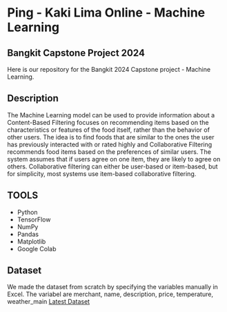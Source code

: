 # Ping - Kaki Lima Online - Machine Learning

## Bangkit Capstone Project 2024
Here is our repository for the Bangkit 2024 Capstone project - Machine Learning.

## Description
The Machine Learning model can be used to provide information about a Content-Based Filtering focuses on recommending items based on the characteristics or features of the food itself, rather than the behavior of other users. The idea is to find foods that are similar to the ones the user has previously interacted with or rated highly and Collaborative Filtering recommends food items based on the preferences of similar users. The system assumes that if users agree on one item, they are likely to agree on others. Collaborative filtering can either be user-based or item-based, but for simplicity, most systems use item-based collaborative filtering.

## TOOLS
* Python
* TensorFlow
* NumPy
* Pandas
* Matplotlib
* Google Colab

## Dataset
We made the dataset from scratch by specifying the variables manually in Excel. The variabel are merchant,	name,	description,	price, temperature,	weather_main
[Latest Dataset](URL)
